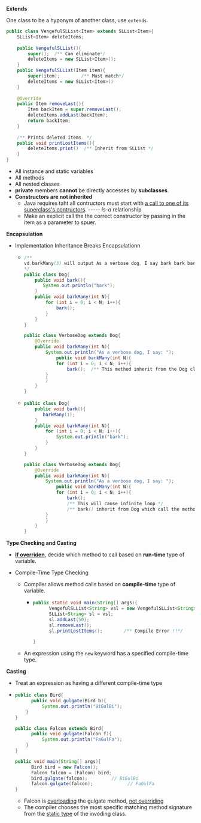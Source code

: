 **Extends** 

One class to be a hyponym of another class, use `extends`.

```java
public class VengefulSLList<Item> extends SLList<Item>{
  	SLList<Item> deleteItems;
  
  	public VengefulSLList(){
      	super();  /** Can eliminate*/
      	deleteItems = new SLList<Item>();
    }
  	public VengefulSLList(Item item){
      	super(item);		/** Must match*/
      	deleteItems = new SLList<Item>()
    }
  
  	@Override
  	public Item removeLast(){
      	Item backItem = super.removeLast();
      	deleteItems.addLast(backItem);
      	return backItem;
    }
  	
  	/** Prints deleted items. */
  	public void printLostItems(){
      	deleteItems.print()  /** Inherit from SLList */
    }
}
```



- All instance and static variables
- All methods
- All nested classes 
- **private** members **cannot** be directly accesses by **subclasses**.
- **Constructors are not inherited**
  - Java requires taht all contructors must start with <u>a call to one of its superclass's contructors</u>.     ----- *is-a* relationship
  - Make an explicit call the the correct constructor by passing in the item as a parameter to spuer.



**Encapsulation**

- Implementation Inheritance Breaks Encapsulationn

  - ```java
    /** 
    vd.barkMany(3) will output As a verbose dog, I say bark bark bark 
    */
    public class Dog{
      	public void bark(){
           System.out.println("bark");
        }
      	public void barkMany(int N){
          	for (int i = 0; i < N; i++){
              	bark();
            }
        }
    }
    
    public class VerboseDog extends Dog{
      	@Override
      	public void barkMany(int N){
          	System.out.println("As a verbose dog, I say: ");
         		public void barkMany(int N){
          		for (int i = 0; i < N; i++){
              		bark();  /** This method inherit from the Dog class */
            }
        	}
        }  
    }
    ```

  - ```java
    public class Dog{
      	public void bark(){
           barkMany(1);
        }
      	public void barkMany(int N){
          	for (int i = 0; i < N; i++){
              	System.out.println("bark");
            }
        }
    }
    
    public class VerboseDog extends Dog{
      	@Override
      	public void barkMany(int N){
          	System.out.println("As a verbose dog, I say: ");
         		public void barkMany(int N){
          		for (int i = 0; i < N; i++){
              		bark();  
                	/** This will cause infinite loop */
                	/** bark() inherit from Dog which call the method  barkMany(but has been overwritten by VerboseDog)*/
            }
        	}
        }  
    }
    ```



**Type Checking and Casting**

- <u>**If overriden**</u>, decide which method to call based on **run-time** type of variable.

- Compile-Time Type Checking

  - Compiler allows method calls based on **compile-time** type of variable.

    - ```java
      public static void main(String[] args){
        	VengefulSLList<String> vsl = new VengefulSLList<String>();
        	SLList<String> sl = vsl;
        	sl.addLast(50);
        	sl.removeLast();
        	sl.printLostItems();		/** Compile Error !!*/
        
      }
      ```

  - An expression using the `new` keyword has a specified compile-time type.



**Casting**

- Treat an expression as having a different compile-time type

- ```java
  public class Bird{
    	public void gulgate(Bird b){
        	System.out.println("BiGulBi");
      }
  }
  
  public class Falcon extends Bird{
    	public void gulgate(Falcon f){
        	System.out.println("FaGulFa");
      }
  }
  
  public void main(String[] args){
    	Bird bird = new Falcon();
    	Falcon falcon = (Falcon) bird;
    	bird.gulgate(falcon);         // BiGulBi
    	falcon.gulgate(falcon);				// FaGulFa
  }
  
  ```

  - Falcon is <u>overloading</u> the gulgate method, <u>not overriding</u>
  - The compiler chooses the most specific matching method signature from the <u>static type</u> of the invoding class.

